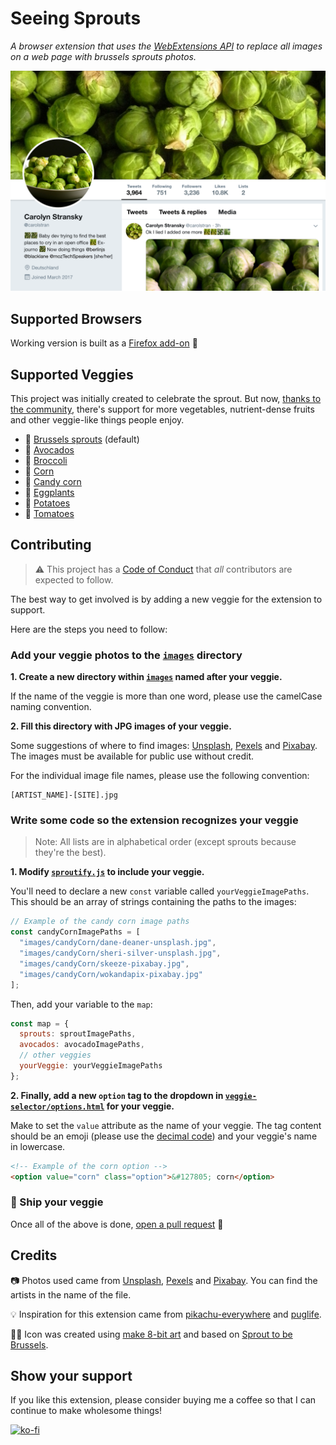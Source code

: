 # Seeing Sprouts

_A browser extension that uses the [WebExtensions API](https://developer.mozilla.org/en-US/docs/Mozilla/Add-ons/WebExtensions) to replace all images on a web page with brussels sprouts photos._

![Screenshot of Seeing Sprouts in action aka Carolyn's Twitter but with only photos of brussels sprouts.](images/screenshots/tweet-sprouts.png)

## Supported Browsers

Working version is built as a [Firefox add-on](https://addons.mozilla.org/en-US/firefox/addon/seeing-sprouts/) 🦊

## Supported Veggies

This project was initially created to celebrate the sprout. But now, [thanks to the community](https://github.com/carolstran/seeing-sprouts/graphs/contributors), there's support for more vegetables, nutrient-dense fruits and other veggie-like things people enjoy.

- 🌳 [Brussels sprouts](images/screenshots/tweet-sprouts.png) (default)
- 🥑 [Avocados](images/screenshots/tweet-avocados.png)
- 🥦 [Broccoli](images/screenshots/tweet-broccoli.png)
- 🌽 [Corn](images/screenshots/tweet-corn.png)
- 👻 [Candy corn](images/screenshots/tweet-candycorn.png)
- 🍆 [Eggplants](images/screenshots/tweet-eggplants.png)
- 🥔 [Potatoes](images/screenshots/tweet-potatoes.png)
- 🍅 [Tomatoes](images/screenshots/tweet-tomatoes.png)

## Contributing

> ⚠️ This project has a [Code of Conduct](./CODE_OF_CONDUCT.md) that _all_ contributors are expected to follow.

The best way to get involved is by adding a new veggie for the extension to support.

Here are the steps you need to follow: 

### Add your veggie photos to the [`images`](./images) directory

**1. Create a new directory within [`images`](./images) named after your veggie.**

If the name of the veggie is more than one word, please use the camelCase naming convention.

**2. Fill this directory with JPG images of your veggie.**

Some suggestions of where to find images: [Unsplash](https://unsplash.com/), [Pexels](https://www.pexels.com/) and [Pixabay](https://pixabay.com/). The images must be available for public use without credit.

For the individual image file names, please use the following convention:

```
[ARTIST_NAME]-[SITE].jpg
```

### Write some code so the extension recognizes your veggie

> Note: All lists are in alphabetical order (except sprouts because they're the best). 

**1. Modify [`sproutify.js`](./sproutify.js) to include your veggie.**

You'll need to declare a new `const` variable called `yourVeggieImagePaths`. This should be an array of strings containing the paths to the images:

```javascript
// Example of the candy corn image paths
const candyCornImagePaths = [
  "images/candyCorn/dane-deaner-unsplash.jpg",
  "images/candyCorn/sheri-silver-unsplash.jpg",
  "images/candyCorn/skeeze-pixabay.jpg",
  "images/candyCorn/wokandapix-pixabay.jpg"
];
```

Then, add your variable to the `map`:

```javascript
const map = {
  sprouts: sproutImagePaths,
  avocados: avocadoImagePaths,
  // other veggies
  yourVeggie: yourVeggieImagePaths
};
```

**2. Finally, add a new `option` tag to the dropdown in [`veggie-selector/options.html`](./veggie-selector/options.html) for your veggie.**

Make to set the `value` attribute as the name of your veggie. The tag content should be an emoji (please use the [decimal code](https://www.getemojis.net/html/)) and your veggie's name in lowercase.

```html
<!-- Example of the corn option -->
<option value="corn" class="option">&#127805; corn</option>
```

### 🚀 Ship your veggie

Once all of the above is done, [open a pull request](https://docs.github.com/en/github/collaborating-with-issues-and-pull-requests/creating-a-pull-request) 💖

## Credits

📷 Photos used came from [Unsplash](https://unsplash.com/), [Pexels](https://www.pexels.com/) and [Pixabay](https://pixabay.com/). You can find the artists in the name of the file.

💡 Inspiration for this extension came from [pikachu-everywhere](https://github.com/shahednasser/pikachu-everywhere/) and [puglife](https://github.com/tiaanduplessis/puglife).

👩‍🎨 Icon was created using [make 8-bit art](https://make8bitart.com/) and based on [Sprout to be Brussels](https://sprouttobebrussels.be).

## Show your support

If you like this extension, please consider buying me a coffee so that I can continue to make wholesome things!

[![ko-fi](https://www.ko-fi.com/img/githubbutton_sm.svg)](https://ko-fi.com/L4L41MXHP)